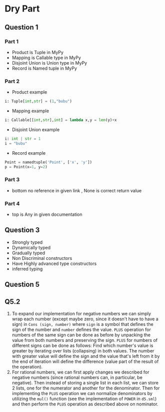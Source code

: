 # Dry Part

## Question 1

### Part 1

- Product is Tuple in MyPy
- Mapping is Callable type in MyPy
- Disjoint Union is Union type in MyPy
- Record is Named tuple in MyPy

### Part 2

- Product example

```python
i: Tuple[int,str] = (1,"bubu")
```

- Mapping example

```python
i: Callable[[int,str],int] = lambda x,y = len(y)+x
```

- Disjoint Union example

```python
i: int | str = 1
i = "bubu"
```

- Record example

```python
Point = namedtuple('Point', ['x', 'y'])
p = Point(x=1, y=2)
```

### Part 3

- bottom no reference in given link , None is correct return value

### Part 4

- top is Any in given documentation

## Question 3

- Strongly typed
- Dynamically typed
- Gradually typed
- Non Discriminal constructors
- Have Highly advanced type constructors
- inferred typing

## Question 5

## Q5.2

1. To expand our implementation for negative numbers we can simply wrap each number (except maybe zero, since it doesn't have to have a sign) in `Cons (sign, number)` where `sign` is a symbol that defines the sign of the number and `number` defines the value. `PLUS` operation for numbers of the same sign can be done as before by unpacking the value from both numbers and preserving the sign. `PLUS` for numbers of different signs can be done as follows: Find which number's value is greater by iterating over lists (collapsing) in both values. The number with greater value will define the sign and the value that's left from it by the end of iteration will define the difference (value part of the result of the operation).
2. For rational numbers, we can first apply changes we described for negative numbers (since rational numbers can, in particular, be negative). Then instead of storing a single list in each list, we can store 2 lists, one for the numerator and another for the denominator. Then for implementing the `PLUS` operation we can normalize denominators by utilizing the `mul()` function (see the implementation of `POWER` in `d5.sml`) and then perform the `PLUS` operation as described above on nominator.
